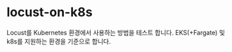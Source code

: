 # locust-on-k8s

Locust를 Kubernetes 환경에서 사용하는 방법을 테스트 합니다. EKS(+Fargate) 및 k8s를 지원하는 환경을 기준으로 합니다. 


